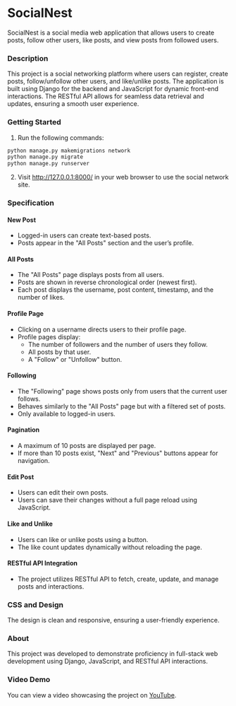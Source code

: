 # SocialNest

SocialNest is a social media web application that allows users to create posts, follow other users, like posts, and view posts from followed users.

### Description

This project is a social networking platform where users can register, create posts, follow/unfollow other users, and like/unlike posts. The application is built using Django for the backend and JavaScript for dynamic front-end interactions. The RESTful API allows for seamless data retrieval and updates, ensuring a smooth user experience.

### Getting Started

1. Run the following commands:
```bash
python manage.py makemigrations network
python manage.py migrate
python manage.py runserver
```
2. Visit http://127.0.0.1:8000/ in your web browser to use the social network site.

### Specification

#### New Post
- Logged-in users can create text-based posts.
- Posts appear in the "All Posts" section and the user’s profile.

#### All Posts
- The "All Posts" page displays posts from all users.
- Posts are shown in reverse chronological order (newest first).
- Each post displays the username, post content, timestamp, and the number of likes.

#### Profile Page
- Clicking on a username directs users to their profile page.
- Profile pages display:
  - The number of followers and the number of users they follow.
  - All posts by that user.
  - A "Follow" or "Unfollow" button.

#### Following
- The "Following" page shows posts only from users that the current user follows.
- Behaves similarly to the "All Posts" page but with a filtered set of posts.
- Only available to logged-in users.

#### Pagination
- A maximum of 10 posts are displayed per page.
- If more than 10 posts exist, "Next" and "Previous" buttons appear for navigation.

#### Edit Post
- Users can edit their own posts.
- Users can save their changes without a full page reload using JavaScript.

#### Like and Unlike
- Users can like or unlike posts using a button.
- The like count updates dynamically without reloading the page.

#### RESTful API Integration
- The project utilizes RESTful API to fetch, create, update, and manage posts and interactions.

### CSS and Design

The design is clean and responsive, ensuring a user-friendly experience.

### About

This project was developed to demonstrate proficiency in full-stack web development using Django, JavaScript, and RESTful API interactions.

### Video Demo

You can view a video showcasing the project on [YouTube](https://www.youtube.com/watch?v=gkzWngTf0iw).
